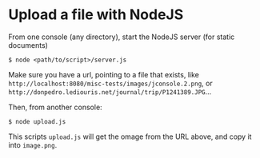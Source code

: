 # Upload a file with NodeJS
From one console (any directory), start the NodeJS server (for static documents)
```
$ node <path/to/script>/server.js
```
Make sure you have a url, pointing to a file that exists, like 
`http://localhost:8080/misc-tests/images/jconsole.2.png`, or `http://donpedro.lediouris.net/journal/trip/P1241389.JPG`...

Then, from another console:
```
$ node upload.js
```

This scripts `upload.js` will get the omage from the URL above, and copy it into `image.png`.

